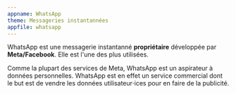 ```yaml
---
appname: WhatsApp
theme: Messageries instantannées
appfile: whatsapp
---
```


WhatsApp est une messagerie instantanné **propriétaire** développée par **Meta/Facebook**. Elle est l'une des plus utilisées.

Comme la plupart des services de Meta, WhatsApp est un aspirateur à données personnelles. WhatsApp est en effet un service commercial dont le but est de vendre les données utilisateur⋅ices pour en faire de la publicité.
